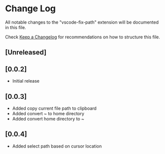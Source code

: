 # Change Log
All notable changes to the "vscode-fix-path" extension will be documented in this file.

Check [Keep a Changelog](http://keepachangelog.com/) for recommendations on how to structure this file.

## [Unreleased]

## [0.0.2]
- Initial release

## [0.0.3]
- Added copy current file path to clipboard
- Added convert ~ to home directory
- Added convert home directory to ~

## [0.0.4]
- Added select path based on cursor location
